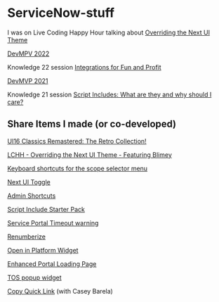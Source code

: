 # ServiceNow-stuff

I was on Live Coding Happy Hour talking about [Overriding the Next UI Theme](https://www.youtube.com/watch?v=zuITYAOBlUU)

[DevMPV 2022](https://developer.servicenow.com/blog.do?p=/post/2022-mvp-announcement/)

Knowledge 22 session [Integrations for Fun and Profit](https://www.youtube.com/watch?v=7M2hZvw5AJQ)

[DevMVP 2021](https://developer.servicenow.com/blog.do?p=/post/2021-developer-mvp-announcement/)

Knowledge 21 session [Script Includes: What are they and why should I care?](https://events.servicenow.com/widget/servicenow/knowledge2021/library/session/1612301555107001YVuE#1617832086855001eNVb)

## Share Items I made (or co-developed)

[UI16 Classics Remastered: The Retro Collection!](https://developer.servicenow.com/connect.do#!/share/contents/6592535_ui22_themes1?t=PRODUCT_DETAILS)

[LCHH - Overriding the Next UI Theme - Featuring Blimey](https://developer.servicenow.com/connect.do#!/share/contents/6592535_lchh_overriding_the_next_ui_theme_featuring_blimey?t=PRODUCT_DETAILS)

[Keyboard shortcuts for the scope selector menu](https://developer.servicenow.com/connect.do#!/share/contents/6592535_keyboard_shortcuts_for_the_scope_selector_menu?t=PRODUCT_DETAILS)

[Next UI Toggle](https://developer.servicenow.com/connect.do#!/share/contents/6592535_next_ui_toggle?t=PRODUCT_DETAILS)

[Admin Shortcuts](https://developer.servicenow.com/connect.do#!/share/contents/6592535_admin_shortcuts1?t=PRODUCT_DETAILS)

[Script Include Starter Pack](https://developer.servicenow.com/connect.do#!/share/contents/6592535_script_include_starter_pack?t=PRODUCT_DETAILS)

[Service Portal Timeout warning](https://developer.servicenow.com/connect.do#!/share/contents/6592535_service_portal_timeout_warning?t=PRODUCT_DETAILS)

[Renumberize](https://developer.servicenow.com/connect.do#!/share/contents/6592535_renumberize?t=PRODUCT_DETAILS)

[Open in Platform Widget](https://developer.servicenow.com/connect.do#!/share/contents/6592535_open_in_platform_widget?t=PRODUCT_DETAILS)

[Enhanced Portal Loading Page](https://developer.servicenow.com/connect.do#!/share/contents/6592535_enhanced_portal_loading_page?t=PRODUCT_DETAILS)

[TOS popup widget](https://developer.servicenow.com/connect.do#!/share/contents/6193630_tos_popup_widget?t=PRODUCT_DETAILS)

[Copy Quick Link](https://developer.servicenow.com/connect.do#!/share/contents/3931356_copy_quick_link?t=PRODUCT_DETAILS) (with Casey Barela) 
